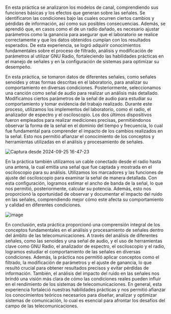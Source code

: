 En esta práctica se analizaron los modelos de canal, comprendiendo sus funciones básicas y los efectos que generan sobre las señales. Se identificaron las condiciones bajo las cuales ocurren ciertos cambios y pérdidas de información, así como sus posibles consecuencias. Además, se aprendió que, en casos como el de un radio dañado, es necesario ajustar parámetros como la ganancia para asegurar que el laboratorio se realice correctamente y que los datos obtenidos cumplan con los resultados esperados. 
De esta experiencia, se logró adquirir conocimientos fundamentales sobre el proceso de filtrado, análisis y modificación de parámetros al utilizar GNU Radio, fortaleciendo las habilidades prácticas en el manejo de señales y en la configuración de sistemas para optimizar su desempeño.

En esta práctica, se tomaron datos de diferentes señales, como señales senoides y otras formas descritas en el laboratorio, para analizar su comportamiento en diversas condiciones. Posteriormente, seleccionamos una canción como señal de audio para realizar un análisis más detallado. Modificamos ciertos parámetros de la señal de audio para estudiar su comportamiento y tomar evidencia del trabajo realizado. Durante este proceso, utilizamos los implementos del laboratorio, como el radio, el analizador de espectro y el osciloscopio. Los dos últimos dispositivos fueron empleados para realizar mediciones precisas, permitiéndonos observar la forma de la señal en el dominio del tiempo y frecuencia, lo cual fue fundamental para comprender el impacto de los cambios realizados en la señal. Esto nos permitió afianzar el conocimiento de los conceptos y herramientas utilizadas en el análisis y procesamiento de señales.

![Captura desde 2024-09-25 16-47-23](https://github.com/user-attachments/assets/dae1060d-0be3-4770-a18f-dfcc3585762d)

En la práctica también utilizamos un cable conectado desde el radio hasta una antena, la cual emitía una señal que fue captada y mostrada en el osciloscopio para su análisis. Utilizamos los marcadores y las funciones de ajuste del osciloscopio para examinar la señal de manera detallada. Con esta configuración, logramos estimar el ancho de banda de la señal, lo que nos permitió, posteriormente, calcular su potencia. Además, esto nos proporcionó la oportunidad de observar y documentar el impacto del ruido en las señales, comprendiendo mejor cómo este afecta su comportamiento y calidad en diferentes condiciones.

![image](https://github.com/user-attachments/assets/f3b7d8e5-4bd9-4499-838c-2dbbb4cc6f97)

En conclusión, esta práctica proporcionó una comprensión integral de los conceptos fundamentales en el análisis y procesamiento de señales dentro del ámbito de las telecomunicaciones. A través del análisis de diferentes señales, como las senoides y una señal de audio, y el uso de herramientas clave como GNU Radio, el analizador de espectro, el osciloscopio y el radio, logramos estudiar el comportamiento de las señales en diversas condiciones. 
Además, la práctica nos permitió aplicar conceptos como el filtrado, la modificación de parámetros y el ajuste de ganancia, lo que resultó crucial para obtener resultados precisos y evitar pérdidas de información. También, el análisis del impacto del ruido en las señales nos brindó una visión más clara de cómo las condiciones reales pueden influir en el rendimiento de los sistemas de telecomunicaciones. En general, esta experiencia fortaleció nuestras habilidades prácticas y nos permitió afianzar los conocimientos teóricos necesarios para diseñar, analizar y optimizar sistemas de comunicación, lo cual es esencial para afrontar los desafíos del campo de las telecomunicaciones.
